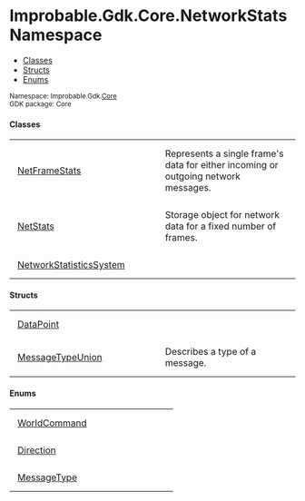 
# Improbable.Gdk.Core.NetworkStats Namespace
<nav id="pageToc" class="page-toc"><ul><li><a href="#classes">Classes</a>
<li><a href="#structs">Structs</a>
<li><a href="#enums">Enums</a>
</ul></nav>
<sup>
Namespace: Improbable.Gdk.<a href="{{.Site.BaseURL}}/api/core-index">Core</a><br/>
GDK package: Core<br />
</sup>


</p>

#### Classes

<table>
<tr>
<td style="padding: 14px; border: none; width: 23ch"><a href="{{.Site.BaseURL}}/api/core/network-stats/net-frame-stats">NetFrameStats</a></td>
<td style="padding: 14px; border: none;">Represents a single frame's data for either incoming or outgoing network messages. </td>
</tr>
<tr>
<td style="padding: 14px; border: none; width: 23ch"><a href="{{.Site.BaseURL}}/api/core/network-stats/net-stats">NetStats</a></td>
<td style="padding: 14px; border: none;">Storage object for network data for a fixed number of frames. </td>
</tr>
<tr>
<td style="padding: 14px; border: none; width: 23ch"><a href="{{.Site.BaseURL}}/api/core/network-stats/network-statistics-system">NetworkStatisticsSystem</a></td>
<td style="padding: 14px; border: none;"></td>
</tr>
</table>



</p>

#### Structs

<table>
<tr>
<td style="padding: 14px; border: none; width: 23ch"><a href="{{.Site.BaseURL}}/api/core/network-stats/data-point">DataPoint</a></td>
<td style="padding: 14px; border: none;"></td>
</tr>
<tr>
<td style="padding: 14px; border: none; width: 23ch"><a href="{{.Site.BaseURL}}/api/core/network-stats/message-type-union">MessageTypeUnion</a></td>
<td style="padding: 14px; border: none;">Describes a type of a message. </td>
</tr>
</table>




</p>

#### Enums

<table>
<tr>
<td style="padding: 14px; border: none; width: 23ch"><a href="{{.Site.BaseURL}}/api/core/network-stats/world-command">WorldCommand</a></td>
<td style="padding: 14px; border: none;"></td>
</tr>
<tr>
<td style="padding: 14px; border: none; width: 23ch"><a href="{{.Site.BaseURL}}/api/core/network-stats/direction">Direction</a></td>
<td style="padding: 14px; border: none;"></td>
</tr>
<tr>
<td style="padding: 14px; border: none; width: 23ch"><a href="{{.Site.BaseURL}}/api/core/network-stats/message-type">MessageType</a></td>
<td style="padding: 14px; border: none;"></td>
</tr>
</table>


